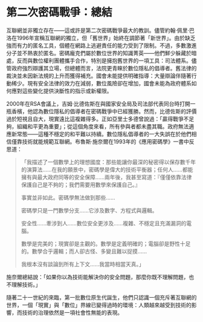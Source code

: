 # 第二次密碼戰爭：總結

互聯網並非獨立存在——這或許是第二次密碼戰爭最大的教訓。儘管約翰·佩里·巴洛在1996年宣稱互聯網的獨立，但「舊世界」始終在調節著「新世界」。由於缺乏強而有力的匿名工具，個體在網路上逃避責任的能力受到了限制。不過，多數激進分子並不熱衷於匿名。密碼龐克們屬於數位世界的知識菁英——他們鮮少躲藏於暗處，反而與數位權利團體攜手合作，特別是擁抱舊世界的一項工具：司法體系。儘管政府強烈辯護其立場，但總體而言，法院更青睞於數位隱私的倡導者。舊法律的裁決並未因新法規的上升而獲得補充。國會未能提供明確指導：大量辯論伴隨著行動稀少。現有安全法律的效力在減弱，數位風險卻在增加，國會未能為政府體系如何應對這些變化提供決斷性的指示或新權限。

2000年在RSA會議上，吉姆·比德佐斯在與國家安全局及司法部代表同台時打開一瓶香檳，他認為數位隱私的倡導者在密碼戰爭中已經獲勝。然而，比德佐斯的評價過於短視且自大，現實遠比這複雜得多。正如亞里士多德曾說過：「贏得戰爭不足夠，組織和平更為重要」；從這個角度來看，所有參與者都未盡其職。政府無法適應新常態——這種不穩定的和平難以持續。數位隱私倡導者的一大失誤在於他們相信僅靠技術就能規範互聯網。布魯斯·施奈爾在1993年的《應用密碼學》一書中反思道：

> 「我描述了一個數學上的理想國度：那些能讓你最深的秘密得以保存數千年的演算法……在我的願景中，密碼學是偉大的技術平衡器；任何人……都能擁有與最大政府同等的安全保障……兩年後，我甚至寫道：『僅僅依靠法律保護自己是不夠的；我們需要用數學來保護自己。』
>
> 事實並非如此。密碼學無法做到那些……
>
> 密碼學只是一門數學分支……它涉及數字、方程式與邏輯。
>
> 安全性……牽涉到人……數位安全更涉及……複雜、不穩定且充滿漏洞的電腦。
>
> 數學是完美的；現實卻是主觀的。數學是定義明確的；電腦卻是野性十足的。數學合乎邏輯；而人卻古怪、多變且難以捉摸……
>
> 我根本沒有談論到所有上下文……我當時相當天真。」

施奈爾總結說：「如果你以為技術能解決你的安全問題，那麼你既不理解問題，也不理解技術。」

隨著二十一世紀的來臨，第一批數位原生代誕生，他們只認識一個充斥著互聯網的世界，一個「現實」與「數位」界線已變得過時的環境：人類越來越受到技術的影響，而技術的治理依然是一項社會性無能的表現。